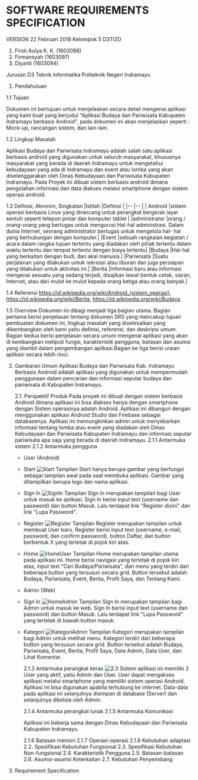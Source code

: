 ﻿# SOFTWARE REQUIREMENTS SPECIFICATION
VERSION 
22 Februari 2018
Kelompok 5 D3TI2D
1. Firsti Aulya K. K. (1603098)
2. Firmansyah (1603097)
3. Diyanti (1603094)

Jurusan D3 Teknik Informatika
Politeknik Negeri Indramayu

1. Pendahuluan

1.1 Tujuan 

Dokumen ini bertujuan untuk menjelaskan secara detail mengenai aplikasi yang kami buat yang berjudul "Aplikasi Budaya dan Pariwisata Kabupaten Indramayu berbasis Android",
pada dokumen ini akan menjelaskan seperti : Mock-up, rancangan sistem, dan lain-lain.

1.2 Lingkup Masalah

Aplikasi Budaya dan Pariwisata Indramayu adalah salah satu aplikasi berbasis android yang digunakan untuk seluruh masyarakat, khususnya masyarakat yang berada di daerah Indramayu untuk mengetahui kebudayaan yang ada di Indramayu dan event atau lomba yang akan diselenggarakan oleh Dinas Kebudayaan dan Pariwisata Kabupaten Indramayu.
Pada Proyek ini dibuat sistem berbasis android dimana pengolahan informasi dan data diakses melalui smartphone dengan sistem operasi android.

1.3 Definisi, Akronim, Singkatan
|Istilah		|Definisi																																		|
|--				|--																																				|
| Android 		|sistem operasi berbasis Linux yang dirancang untuk perangkat bergerak layar sentuh seperti telepon pintar dan komputer tablet |
|administrator  |orang / orang-orang yang bertugas untuk mengurusi Hal-hal administrasi. Dalam dunia Internet, seorang administrator bertugas untuk mengelola hal- 	 				 hal yang berhubungan dengan komputer.|
|Event 			|sebuah rangkaian kegiatan / acara dalam rangka tujuan tertentu yang diadakan oleh pihak tertentu dalam waktu tertentu dan tempat tertentu dengan 					 biaya tertentu|
|Budaya			|Hal-hal yang berkaitan dengan budi, dan akal manusia.|
|Pariwisata		|Suatu perjalanan yang dilakukan untuk rekreasi atau liburan dan juga persiapan yang dilakukan untuk aktivitas ini.|
|Berita 		|Informasi baru atau informasi mengenai sesuatu yang sedang terjadi, disajikan lewat bentuk cetak, siaran, Internet, atau dari mulut ke mulut 						 kepada orang ketiga atau orang banyak.|

1.4 Referensi
https://id.wikipedia.org/wiki/Android_(sistem_operasi), https://id.wikipedia.org/wiki/Berita, https://id.wikipedia.org/wiki/Budaya.

1.5 Overview
Dokumen ini dibagi menjadi tiga bagian utama. Bagian pertama berisi penjelasan tentang dokumen SRS yang mencakup tujuan pembuatan dokumen ini, lingkup masalah yang diselesaikan yang dikembangkan oleh kami yaitu definisi, referensi, dan deskripsi umum. Bagian kedua berisi penjelasan secara umum mengenai aplikasi yang akan di kembangkan meliputi fungsi, karakteristik pengguna, batasan dan asumsi yang diambil dalam pengembangan aplikasi.Bagian ke tiga berisi uraian aplikasi secara lebih rinci.

2. Gambaran Umum
Aplikasi Budaya dan Pariwisata Kab. Indramayu Berbasis Android adalah aplikasi yang digunakan untuk mempermudah penggunaan dalam pencarian dan informasi seputar budaya dan pariwisata di Kabupaten Indramayu.

	2.1. Perspektif Produk
	Pada proyek ini dibuat dengan sistem berbasis Android dimana aplikasi ini bisa diakses hanya dengan smartphone dengan Sistem operasinya adalah Android. Aplikasi ini dibangun dengan menggunakan aplikasi Android Studio dan Firebase sebagai databasenya.
Aplikasi ini memungkinkan admin untuk menyebarkan informasi tentang lomba atau event yang diadakan oleh Dinas Kebudayaan dan Pariwisata Kabupaten Indramayu dan informasi seputar pariwisata apa saja yang berada di daerah Indramayu.
		2.1.1 Antarmuka sistem
	   	2.1.2 Antarmuka pengguna
	 
	 * User (Android)
	- Start
	![Start](https://lh3.googleusercontent.com/HAA09bkpYRhpoUKShgOB0Evi84PyQ-h0aWChqPBP2wN7us7MhDjDTzAqD0rd0pAoPX5IVyf-q8I=s200)
		Tampilan Start hanya berupa gambar yang berfungsi sebagai tampilan awal pada saat membuka aplikasi.
		Gambar yang ditampilkan berupa logo dan nama aplikasi.
	
	- Sign In
	![SignIn](https://lh3.googleusercontent.com/rpqP6jtwvm97wTBkkYBHty64W69Va2eQ4LONtGwQiuS-lMgxPnKakehUQgILa3kwQqx3y-z4SA4=s200 "SignIn")
		Tampilan Sign In merupakan tampilan bagi User untuk masuk ke aplikasi. Sign In berisi input text (username dan password) dan button Masuk.
		Lalu terdapat link "Register disini" dan link "Lupa Password".

	- Register
	![Register](https://lh3.googleusercontent.com/bfHffQ6CzGj72jtXyT_DawTfsENzn8y2iobnkn1apRT5uyroX05DXOnkVQpLLQCAcMJgJ_n-WGM=s200)
		Tampilan Register merupakan tampilan untuk membuat User baru. Register berisi input text (username, e-mail, password, dan confirm password),
		button Daftar, dan button berbentuk X yang terletak di pojok kiri atas.

	- Home
	![HomeUser](https://lh3.googleusercontent.com/NwRFvTpGCi-5vlKvLpax2t3st6C9BFY8UmiQeo0pENDvJmZjwuJ99ng-9wwdkAszisvgz_EPg9E=s200)
		Tampilan Home merupakan tampilan utama pada aplikasi ini. Home berisi navigasi yang terletak di pojok kiri atas, input text "Cari Budaya/Pariwisata",
		dan menu yang terdiri dari beberapa button yang tersusun secara grid. Button tersebut adalah Budaya, Pariwisata, Event,
		Berita, Profil Saya, dan Tentang Kami.

	* Admin (Web)
	- Sign In
	![HomeAdmin](https://lh3.googleusercontent.com/d9TdPqt4UcURXiaXZKX8mClUUkcG4YmTHKNrrKHQ-u8-yP_15HD9av5ztIw--DzLDxYKwiYUn1w=s300)
		Tampilan Sign In merupakan tampilan bagi Admin untuk masuk ke web. Sign In berisi input text (username dan password) dan button Masuk.
		Lalu terdapat link "Lupa Password" yang terletak di bawah button masuk.

	- Kategori
	![KategoriAdmin](https://lh3.googleusercontent.com/h5s6GlIMPaKigo69-pO4TvHAfERMPhrkyfhuHAjPDD9j_n6mjkNeV88KNavWoVcos2x8Qg4ixXA=s300)
		Tampilan Kategori merupakan tampilan bagi Admin untuk melihat menu. Kategori terdiri dari beberapa button yang tersusun secara grid. 
		Button tersebut adalah Budaya, Pariwisata, Event, Berita, Profil Saya, Data Admin, Data User, dan Lihat Komentar.


	   	2.1.3 Antarmuka perangkat keras
![2.3](https://lh3.googleusercontent.com/X0547VB1z0t-vmZLOnlvdFPOPRxi0gGhFNuIcLjDgQCUg8taYVmNEcdEvKxQey7bWaY6_co0WVQ=s300)
Sistem aplikasi ini memiliki 2 User yang aktif, yaitu Admin dan User. User dapat mengakses aplikasi melalui smartphone yang memiliki sistem operasi Android. Aplikasi ini bisa digunakan apabila terhubung ke internet. Data-data pada aplikasi ini selanjutnya disimpan di database (Server) dan selanjutnya dikelola oleh Admin.
		
	   	2.1.4 Antarmuka perangkat lunak
	   	2.1.5 Antarmuka Komunikasi
	   	
	   	Aplikasi ini bekerja sama dengan Dinas Kebudayaan dan Pariwisata Kabupaten Indramayu. 
	   	
	   	2.1.6 Batasan memori
	   	2.1.7 Operasi-operasi
	   	2.1.8 Kebutuhan adaptasi
	2.2. Spesifikasi Kebutuhan Fungsional
	2.3. Spesifikasi Kebutuhan Non-fungsional
	2.4. Karakteristik Pengguna
	2.5. Batasan-batasan
	2.6. Asumsi-asumsi Keterkaitan
	2.7. Kebutuhan Penyeimbang

3. Requirement Specification
